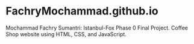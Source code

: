 # FachryMochammad.github.io
Mochammad Fachry Sumantri: Istanbul-Fox Phase 0 Final Project.
Coffee Shop website using HTML, CSS, and JavaScript.
